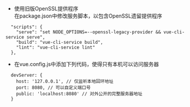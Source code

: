 * 使用旧版OpenSSL提供程序  
在package.json中修改服务脚本，以包含OpenSSL遗留提供程序
```
  "scripts": {
    "serve": "set NODE_OPTIONS=--openssl-legacy-provider && vue-cli-service serve",
    "build": "vue-cli-service build",
    "lint": "vue-cli-service lint"
  },
```
* 在vue.config.js中添加下列代码，使得只有本机可以访问服务器
```
  devServer: {
    host: '127.0.0.1', // 仅监听本地回环地址
    port: 8080, // 可以自定义端口号
    public: 'localhost:8080' // 对外公开的完整服务器地址
  }
```